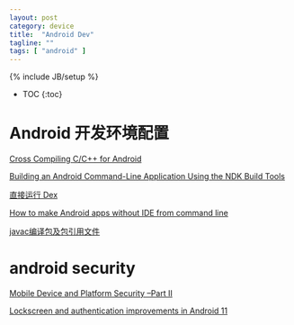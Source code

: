 ```yaml
---
layout: post
category: device
title:  "Android Dev"
tagline: ""
tags: [ "android" ] 
---
```

{% include JB/setup %}

* TOC
{:toc}

# Android 开发环境配置

[Cross Compiling C/C++ for Android](https://nickdesaulniers.github.io/blog/2016/07/01/android-cli/)

[Building an Android Command-Line Application Using the NDK Build Tools](https://software.intel.com/en-us/articles/building-an-android-command-line-application-using-the-ndk-build-tools)

[直接运行 Dex](https://zhuanlan.zhihu.com/p/75710730)

[How to make Android apps without IDE from command line](https://medium.com/@authmane512/how-to-build-an-apk-from-command-line-without-ide-7260e1e22676)

[javac编译包及包引用文件](https://blog.csdn.net/hong201/article/details/3954603?utm_source=blogxgwz8)

# android security

[Mobile Device and Platform Security –Part II](https://cs155.stanford.edu/lectures/18-android-secure-app-dev.pdf)

[Lockscreen and authentication improvements in Android 11](https://android-developers.googleblog.com/2020/09/lockscreen-and-authentication.html)

